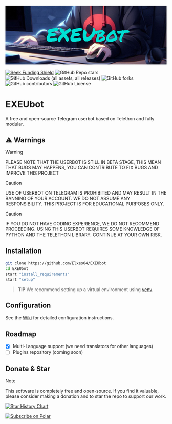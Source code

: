 ﻿![banner](assets/banner.jpeg)

<a href="https://polar.sh/EXE-Official/EXEUbot"><img src="https://polar.sh/embed/seeks-funding-shield.svg?org=EXE-Official&repo=EXEUbot" alt="Seek Funding Shield"/></a>
![GitHub Repo stars](https://img.shields.io/github/stars/EXE-Official/EXEUbot)
![GitHub Downloads (all assets, all releases)](https://img.shields.io/github/downloads/EXE-Official/EXEUbot/total)
![GitHub forks](https://img.shields.io/github/forks/EXE-Official/EXEUbot)
![GitHub contributors](https://img.shields.io/github/contributors/EXE-Official/EXEUbot)
![GitHub License](https://img.shields.io/github/license/EXE-Official/EXEUbot)

# EXEUbot

A free and open-source Telegram userbot based on Telethon and fully modular.

## ⚠️ Warnings


> [!WARNING]
> PLEASE NOTE THAT THE USERBOT IS STILL IN BETA STAGE, THIS MEAN THAT BUGS MAY HAPPENS, YOU CAN CONTRIBUTE TO FIX BUGS AND IMPROVE THIS PROJECT

> [!CAUTION]
> USE OF USERBOT ON TELEGRAM IS PROHIBITED AND MAY RESULT IN THE BANNING OF YOUR ACCOUNT. WE DO NOT ASSUME ANY RESPONSIBILITY. THIS PROJECT IS FOR EDUCATIONAL PURPOSES ONLY.

> [!CAUTION]
> IF YOU DO NOT HAVE CODING EXPERIENCE, WE DO NOT RECOMMEND PROCEEDING. USING THIS USERBOT REQUIRES SOME KNOWLEDGE OF PYTHON AND THE TELETHON LIBRARY. CONTINUE AT YOUR OWN RISK.

## Installation

```sh
git clone https://github.com/Elxes04/EXEUbot
cd EXEUbot
start "install_requirements"
start "setup"
```

> **TIP**
> We recommend setting up a virtual environment using [venv](https://www.freecodecamp.org/news/how-to-setup-virtual-environments-in-python/).

## Configuration

See the [Wiki](https://github.com/EXE-Official/EXEUbot/wiki/Configuration) for detailed configuration instructions.

## Roadmap

- [x] Multi-Language support (we need translators for other languages)
- [ ] Plugins repository (coming soon)

## Donate & Star

> [!NOTE]
> This software is completely free and open-source. If you find it valuable, please consider making a donation and to star the repo to support our work.

[![Star History Chart](https://api.star-history.com/svg?repos=EXE-Official/EXEUbot&type=Date)](https://star-history.com/#EXE-Official/EXEUbot&Date)

<a href="https://polar.sh/EXE-Official"><picture><source media="(prefers-color-scheme: dark)" srcset="https://polar.sh/embed/subscribe.svg?org=EXE-Official&label=Subscribe&darkmode"><img alt="Subscribe on Polar" src="https://polar.sh/embed/subscribe.svg?org=EXE-Official&label=Subscribe"></picture></a>
